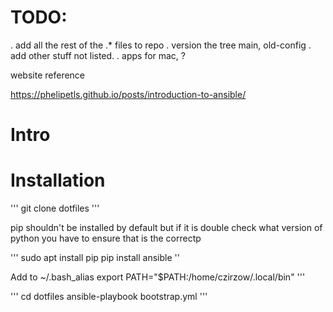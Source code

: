 
TODO:
==
   . add all the rest of the .* files to repo
   . version the tree main, old-config
   . add other stuff not listed.
   . apps for mac, ?



website reference

  https://phelipetls.github.io/posts/introduction-to-ansible/


Intro
==



Installation
==

'''
git clone dotfiles
'''

pip shouldn't be installed by default but if it is double check what version of python you have to ensure that is the correctp

'''
sudo apt install pip
pip install ansible
''

Add to ~/.bash_alias
export PATH="$PATH:/home/czirzow/.local/bin"
'''

'''
cd dotfiles
ansible-playbook bootstrap.yml
'''


